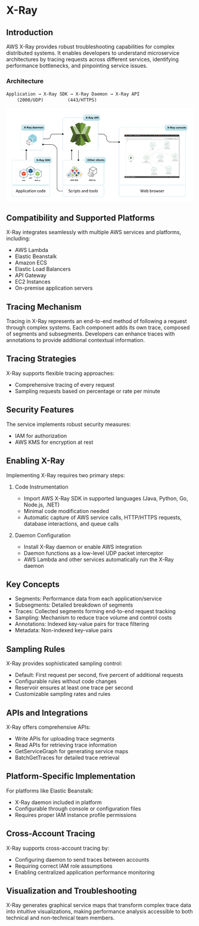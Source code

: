 # X-Ray

## Introduction

AWS X-Ray provides robust troubleshooting capabilities for complex distributed systems. It enables developers to understand microservice architectures by tracing requests across different services, identifying performance bottlenecks, and pinpointing service issues.

### Architecture
```
Application → X-Ray SDK → X-Ray Daemon → X-Ray API
    (2000/UDP)         (443/HTTPS)
```

![X-Ray Overview:](../../assets/img/xray.png)

## Compatibility and Supported Platforms

X-Ray integrates seamlessly with multiple AWS services and platforms, including:
- AWS Lambda
- Elastic Beanstalk
- Amazon ECS
- Elastic Load Balancers
- API Gateway
- EC2 Instances
- On-premise application servers

## Tracing Mechanism

Tracing in X-Ray represents an end-to-end method of following a request through complex systems. Each component adds its own trace, composed of segments and subsegments. Developers can enhance traces with annotations to provide additional contextual information.

## Tracing Strategies

X-Ray supports flexible tracing approaches:
- Comprehensive tracing of every request
- Sampling requests based on percentage or rate per minute

## Security Features

The service implements robust security measures:
- IAM for authorization
- AWS KMS for encryption at rest

## Enabling X-Ray

Implementing X-Ray requires two primary steps:

1. Code Instrumentation
   - Import AWS X-Ray SDK in supported languages (Java, Python, Go, Node.js, .NET)
   - Minimal code modification needed
   - Automatic capture of AWS service calls, HTTP/HTTPS requests, database interactions, and queue calls

2. Daemon Configuration
   - Install X-Ray daemon or enable AWS integration
   - Daemon functions as a low-level UDP packet interceptor
   - AWS Lambda and other services automatically run the X-Ray daemon

## Key Concepts

- Segments: Performance data from each application/service
- Subsegments: Detailed breakdown of segments
- Traces: Collected segments forming end-to-end request tracking
- Sampling: Mechanism to reduce trace volume and control costs
- Annotations: Indexed key-value pairs for trace filtering
- Metadata: Non-indexed key-value pairs

## Sampling Rules

X-Ray provides sophisticated sampling control:
- Default: First request per second, five percent of additional requests
- Configurable rules without code changes
- Reservoir ensures at least one trace per second
- Customizable sampling rates and rules

## APIs and Integrations

X-Ray offers comprehensive APIs:
- Write APIs for uploading trace segments
- Read APIs for retrieving trace information
- GetServiceGraph for generating service maps
- BatchGetTraces for detailed trace retrieval

## Platform-Specific Implementation

For platforms like Elastic Beanstalk:
- X-Ray daemon included in platform
- Configurable through console or configuration files
- Requires proper IAM instance profile permissions

## Cross-Account Tracing

X-Ray supports cross-account tracing by:
- Configuring daemon to send traces between accounts
- Requiring correct IAM role assumptions
- Enabling centralized application performance monitoring

## Visualization and Troubleshooting

X-Ray generates graphical service maps that transform complex trace data into intuitive visualizations, making performance analysis accessible to both technical and non-technical team members.
